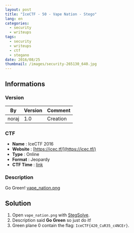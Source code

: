 ```yaml
---
layout: post
title: "IceCTF - 50 - Vape Nation - Stego"
lang: en
categories:
  - security
  - writeups
tags:
  - security
  - writeups
  - ctf
  - stegano
date: 2016/08/25
thumbnail: /images/security-265130_640.jpg
---
```

## Informations

### Version

| By    | Version | Comment
| ---   | ---     | ---
| noraj | 1.0     | Creation

### CTF

- **Name** : IceCTF 2016
- **Website** : [https://icec.tf/](https://icec.tf/)
- **Type** : Online
- **Format** : Jeopardy
- **CTF Time** : [link](https://ctftime.org/event/319)

### Description

Go Green! [vape_nation.png](https://play.icec.tf/problem-static/vape_nation_7d550b3069428e39775f31e7299cd354c721459043cf1a077bb388f4f531d459.png)

## Solution

1. Open `vape_nation.png` with [StegSolve][stegsolve].
2. Description said **Go Green** so just do it!
3. Green plane 0 contain the flag: `IceCTF{420_CuR35_c4NCEr}`.

[stegsolve]:http://www.caesum.com/handbook/Stegsolve.jar
